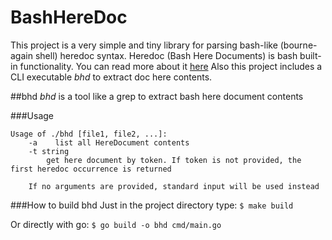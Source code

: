 # BashHereDoc

This project is a very simple and tiny library for parsing bash-like (bourne-again shell) heredoc syntax.
Heredoc (Bash Here Documents) is bash built-in functionality. You can read more about it [here](https://tldp.org/LDP/abs/html/here-docs.html)
Also this project includes a CLI executable _bhd_ to extract doc here contents.

##bhd
_bhd_ is a tool like a grep to extract bash here document contents

###Usage
```
Usage of ./bhd [file1, file2, ...]:
    -a    list all HereDocument contents
    -t string
        get here document by token. If token is not provided, the first heredoc occurrence is returned
        
    If no arguments are provided, standard input will be used instead
```

###How to build bhd
Just in the project directory type:
`$ make build`

Or directly with go:
`$ go build -o bhd cmd/main.go` 

